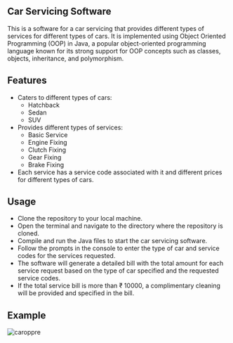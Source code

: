 ## Car Servicing Software
This is a software for a car servicing that provides different types of services for different types of cars. 
It is implemented using Object Oriented Programming (OOP) in Java, a popular object-oriented programming 
language known for its strong support for OOP concepts such as classes, objects, inheritance, and polymorphism.

## Features
  * Caters to different types of cars: 
      * Hatchback
      * Sedan 
      * SUV
 * Provides different types of services: 
      * Basic Service
      * Engine Fixing
      * Clutch Fixing
      * Gear Fixing
      * Brake Fixing
* Each service has a service code associated with it and different prices for different types of cars.
## Usage
 * Clone the repository to your local machine.
 * Open the terminal and navigate to the directory where the repository is cloned.
 * Compile and run the Java files to start the car servicing software.
 * Follow the prompts in the console to enter the type of car and service codes for the services requested.
 * The software will generate a detailed bill with the total amount for each service request based on the type of car specified 
 and the requested service codes.
 * If the total service bill is more than ₹ 10000, a complimentary cleaning will be provided and specified in the bill.
 ## Example
 
 ![caroppre](https://user-images.githubusercontent.com/117101699/230320202-ce656f4c-401d-4281-af99-723187420cb3.png)

